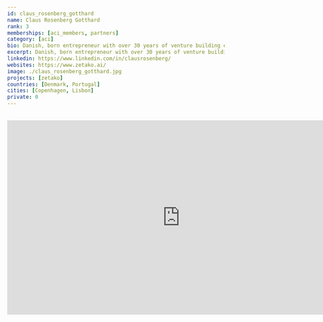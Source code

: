 ```yaml
---
id: claus_rosenberg_gotthard
name: Claus Rosenberg Gotthard
rank: 3
memberships: [aci_members, partners]
category: [aci]
bio: Danish, born entrepreneur with over 30 years of venture building experience, failures and success along the way. I have lived in Lisbon since 2018 with my wife who is an Artist.
excerpt: Danish, born entrepreneur with over 30 years of venture building experience.
linkedin: https://www.linkedin.com/in/clausrosenberg/
websites: https://www.zetako.ai/
image: ./claus_rosenberg_gotthard.jpg
projects: [zetako]
countries: [Denmark, Portugal]
cities: [Copenhagen, Lisbon]
private: 0
---
```


<BR>
<div class="aspect-w-16 aspect-h-9">
<iframe src="https://player.vimeo.com/video/427718526" width="800" height="450" frameborder="0" allow="autoplay; fullscreen" allowfullscreen></iframe>
</div>
<BR>
